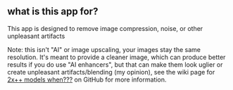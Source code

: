 ## what is this app for?

This app is designed to remove image compression, noise, or other unpleasant artifacts

Note: this isn't "AI" or image upscaling, your images stay the same resolution.
It's meant to provide a cleaner image, which can produce better results if you do use "AI enhancers", but that can make them look uglier or create unpleasant artifacts/blending (my opinion), see the wiki page for [2x++ models when???](https://github.com/jeeneo/dejpeg/wiki/model-requests#2x-models-when) on GitHub for more information.